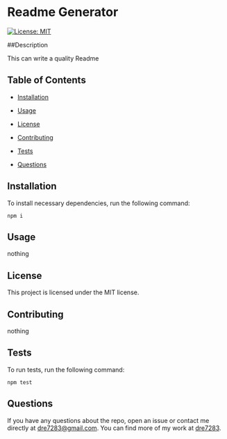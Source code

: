 # Readme Generator
[![License: MIT](https://img.shields.io/badge/License-MIT-yellow.svg)](https://opensource.org/licenses/MIT)

##Description

This can write a quality Readme

## Table of Contents

* [Installation](#installation)

* [Usage](#usage)

* [License](#license)

* [Contributing](#contributing)

* [Tests](#tests)

* [Questions](#questions)

## Installation
To install necessary dependencies, run the following command:

```
npm i
```

## Usage

nothing

## License

This project is licensed under the MIT license.
  
## Contributing

nothing

## Tests

To run tests, run the following command:

```
npm test
```

## Questions

If you have any questions about the repo, open an issue or contact me directly at dre7283@gmail.com. You can find more of my work at [dre7283](https://github.com/dre7283/).
